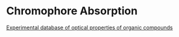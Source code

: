 # Chromophore Absorption

[Experimental database of optical properties of organic compounds](https://www.nature.com/articles/s41597-020-00634-8)